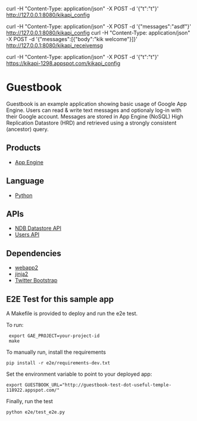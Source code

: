 curl -H "Content-Type: application/json" -X POST -d '{"t":"t"}' http://127.0.0.1:8080/kikapi_config

curl -H "Content-Type: application/json" -X POST -d '{"messages":"asdf"}' http://127.0.0.1:8080/kikapi_config
curl -H "Content-Type: application/json" -X POST -d '{"messages":[{"body":"kik welcome"}]}' http://127.0.0.1:8080/kikapi_receivemsg


curl -H "Content-Type: application/json" -X POST -d '{"t":"t"}' https://kikapi-1298.appspot.com/kikapi_config


# Guestbook

Guestbook is an example application showing basic usage of Google App
Engine. Users can read & write text messages and optionaly log-in with
their Google account. Messages are stored in App Engine (NoSQL)
High Replication Datastore (HRD) and retrieved using a strongly consistent
(ancestor) query.

## Products
- [App Engine][1]

## Language
- [Python][2]

## APIs
- [NDB Datastore API][3]
- [Users API][4]

## Dependencies
- [webapp2][5]
- [jinja2][6]
- [Twitter Bootstrap][7]

[1]: https://developers.google.com/appengine
[2]: https://python.org
[3]: https://developers.google.com/appengine/docs/python/ndb/
[4]: https://developers.google.com/appengine/docs/python/users/
[5]: http://webapp-improved.appspot.com/
[6]: http://jinja.pocoo.org/docs/
[7]: http://twitter.github.com/bootstrap/


## E2E Test for this sample app

A Makefile is provided to deploy and run the e2e test.

To run:

     export GAE_PROJECT=your-project-id
     make

To manually run, install the requirements

    pip install -r e2e/requirements-dev.txt

Set the environment variable to point to your deployed app:

    export GUESTBOOK_URL="http://guestbook-test-dot-useful-temple-118922.appspot.com/"

Finally, run the test

    python e2e/test_e2e.py
